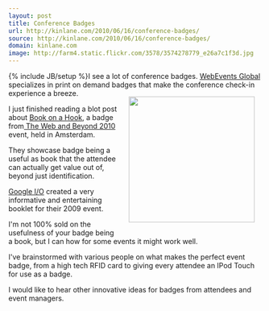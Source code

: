 ```yaml
---
layout: post
title: Conference Badges
url: http://kinlane.com/2010/06/16/conference-badges/
source: http://kinlane.com/2010/06/16/conference-badges/
domain: kinlane.com
image: http://farm4.static.flickr.com/3578/3574278779_e26a7c1f3d.jpg
---
```

{% include JB/setup %}I see a lot of conference badges. <a href="http://www.webeventsglobal.com">WebEvents Global</a> specializes in print on demand badges that make the conference check-in experience a breeze. <img class="alignnone" style="padding: 15px;" title="Google I/O" src="http://farm4.static.flickr.com/3578/3574278779_e26a7c1f3d.jpg" alt="" width="250" align="right" /><p></p>
I just finished reading a blot post about <a href="http://www.graphpaper.com/2010/06-11_a-book-on-a-hook">Book on a Hook</a>, a badge from<a href="http://www.thewebandbeyond.nl/2010/website/"> The Web and Beyond 2010</a> event, held in Amsterdam.<p></p>
They showcase badge being a useful as book that the attendee can actually get value out of, beyond just identification.<p></p>
<a href="http://code.google.com/events/io/2010/">Google I/O</a> created a very informative and entertaining booklet for their 2009 event.<p></p>
I'm not 100% sold on the usefulness of your badge being a book, but I can how for some events it might work well.<p></p>
I've brainstormed with various people on what makes the perfect event badge, from a high tech RFID card to giving every attendee an IPod Touch for use as a badge.<p></p>
I would like to hear other innovative ideas for badges from attendees and event managers.